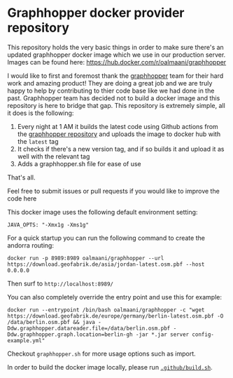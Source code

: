 # Graphhopper docker provider repository

This repository holds the very basic things in order to make sure there's an updated graphhopper docker image which we use in our production server.
Images can be found here:
https://hub.docker.com/r/oalmaani/graphhopper

I would like to first and foremost thank the [graphhopper](https://www.graphhopper.com/) team for their hard work and amazing product!
They are doing a great job and we are truly happy to help by contributing to thier code base like we had done in the past.
Graphhopper team has decided not to build a docker image and this repository is here to bridge that gap.
This repository is extremely simple, all it does is the following:

1. Every night at 1 AM it builds the latest code using Github actions from the [graphhopper repository](https://github.com/graphhopper/graphhopper) and uploads the image to docker hub with the `latest` tag
2. It checks if there's a new version tag, and if so builds it and upload it as well with the relevant tag
3. Adds a graphhopper.sh file for ease of use

That's all.

Feel free to submit issues or pull requests if you would like to improve the code here

This docker image uses the following default environment setting:

```
JAVA_OPTS: "-Xmx1g -Xms1g"
```

For a quick startup you can run the following command to create the andorra routing:

```
docker run -p 8989:8989 oalmaani/graphhopper --url https://download.geofabrik.de/asia/jordan-latest.osm.pbf --host 0.0.0.0
```

Then surf to `http://localhost:8989/`

You can also completely override the entry point and use this for example:

```
docker run --entrypoint /bin/bash oalmaani/graphhopper -c "wget https://download.geofabrik.de/europe/germany/berlin-latest.osm.pbf -O /data/berlin.osm.pbf && java -Ddw.graphhopper.datareader.file=/data/berlin.osm.pbf -Ddw.graphhopper.graph.location=berlin-gh -jar *.jar server config-example.yml"
```

Checkout `graphhopper.sh` for more usage options such as import.

In order to build the docker image locally, please run [`.github/build.sh`](.github/build.sh).
